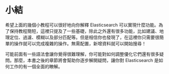 # 小結

希望上面的幾個小教程可以很好地向你解釋 Elasticsearch 可以實現什麼功能。為了保持教程簡短，這裡只提及了一些基礎，除此之外還有很多功能，比如建議、地理定位、過濾、模糊以及部分匹配等。但是相信你也發現了，在這裡你只需要很簡單的操作就可以完成複雜的操作。無需配置，新增資料就可以開始搜尋！

可能前面有一些語法會讓你覺得很難理解，你可能對如何調整優化它們還有很多疑問。那麼，本書之後的章節將會幫助你逐步解開疑問，讓你對 Elasticsearch 是如何工作的有一個全面的瞭解。
